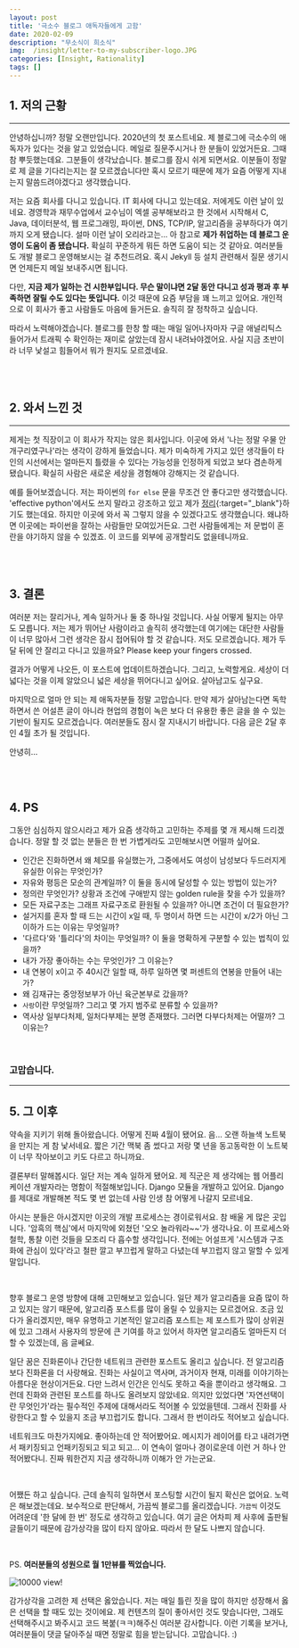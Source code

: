 ```yaml
---
layout: post
title: '극소수 블로그 애독자들에게 고함'
date: 2020-02-09
description: "무소식이 희소식"
img:  /insight/letter-to-my-subscriber-logo.JPG
categories: [Insight, Rationality]
tags: []
---
```



## 1. 저의 근황

---

안녕하십니까? 정말 오랜만입니다. 2020년의 첫 포스트네요. 제 블로그에 극소수의 애독자가 있다는 것을 알고 있었습니다. 메일로 질문주시거나 한 분들이 있었거든요. 그때 참 뿌듯했는데요. 그분들이 생각났습니다. 블로그를 잠시 쉬게 되면서요. 이분들이 정말로 제 글을 기다리는지는 잘 모르겠습니다만 혹시 모르기 때문에 제가 요즘 어떻게 지내는지 말씀드려야겠다고 생각했습니다.

저는 요즘 회사를 다니고 있습니다. IT 회사에 다니고 있는데요. 저에게도 이런 날이 있네요. 경영학과 재무수업에서 교수님이 엑셀 공부해보라고 한 것에서 시작해서 C, Java, 데이터분석, 웹 프로그래밍, 파이썬, DNS, TCP/IP, 알고리즘을 공부하다가 여기까지 오게 됐습니다. 설마 이런 날이 오리라고는... 아 참고로 **제가 취업하는 데 블로그 운영이 도움이 좀 됐습니다.** 확실히 꾸준하게 뭐든 하면 도움이 되는 것 같아요. 여러분들도 개발 블로그 운영해보시는 걸 추천드려요. 혹시 Jekyll 등 설치 관련해서 질문 생기시면 언제든지 메일 보내주시면 됩니다.

다만, **지금 제가 일하는 건 시한부입니다. 무슨 말이냐면 2달 동안 다니고 성과 평과 후 부족하면 잘릴 수도 있다는 뜻입니다.** 이것 때문에 요즘 부담을 꽤 느끼고 있어요. 개인적으로 이 회사가 좋고 사람들도 마음에 들거든요. 솔직히 잘 정착하고 싶습니다.

따라서 노력해야겠습니다. 블로그를 한창 할 때는 매일 일어나자마자 구글 애널리틱스 들어가서 트래픽 수 확인하는 재미로 살았는데 잠시 내려놔야겠어요. 사실 지금 초반이라 너무 낯설고 힘들어서 뭐가 뭔지도 모르겠네요.


<br>
<br>

## 2. 와서 느낀 것

---

제게는 첫 직장이고 이 회사가 작지는 않은 회사입니다. 이곳에 와서 '나는 정말 우물 안 개구리였구나'라는 생각이 강하게 들었습니다. 제가 미숙하게 가지고 있던 생각들이 타인의 시선에서는 얼마든지 틀렸을 수 있다는 가능성을 인정하게 되었고 보다 겸손하게 됐습니다. 확실히 사람은 새로운 세상을 경험해야 강해지는 것 같습니다.

예를 들어보겠습니다. 저는 파이썬의 `for else` 문을 무조건 안 좋다고만 생각했습니다. 'effective python'에서도 쓰지 말라고 강조하고 있고 제가 [정리](https://github.com/shoark7/Effective-Python/blob/master/files/BetterWay12\_dontuse_else.md){:target="\_blank"}하기도 했는데요. 하지만 이곳에 와서 꼭 그렇지 않을 수 있겠다고도 생각했습니다. 왜냐하면 이곳에는 파이썬을 잘하는 사람들만 모여있거든요. 그런 사람들에게는 저 문법이 혼란을 야기하지 않을 수 있겠죠. 이 코드를 외부에 공개할리도 없을테니까요.

<br>
<br>


## 3. 결론

여러분 저는 잘리거나, 계속 일하거나 둘 중 하나일 것입니다. 사실 어떻게 될지는 아무도 모릅니다. 저는 제가 뛰어난 사람이라고 솔직히 생각했는데 여기에는 대단한 사람들이 너무 많아서 그런 생각은 잠시 접어둬야 할 것 같습니다. 저도 모르겠습니다. 제가 두 달 뒤에 안 잘리고 다니고 있을까요? Please keep your fingers crossed.

결과가 어떻게 나오든, 이 포스트에 업데이트하겠습니다. 그리고, 노력할게요. 세상이 더 넓다는 것을 이제 알았으니 넓은 세상을 뛰어다니고 싶어요. 살아남고도 싶구요. 

마지막으로 얼마 안 되는 제 애독자분들 정말 고맙습니다. 만약 제가 살아남는다면 독학하면서 쓴 어설픈 글이 아니라 현업의 경험이 녹은 보다 더 유용한 좋은 글을 쓸 수 있는 기반이 될지도 모르겠습니다. 여러분들도 잠시 잘 지내시기 바랍니다. 다음 글은 2달 후인 4월 초가 될 것입니다.

안녕히...

<br>
<br>


## 4. PS

그동안 심심하지 않으시라고 제가 요즘 생각하고 고민하는 주제를 몇 개 제시해 드리겠습니다. 정말 할 것 없는 분들은 한 번 가볍게라도 고민해보시면 어떨까 싶어요.


* 인간은 진화하면서 왜 체모를 유실했는가, 그중에서도 여성이 남성보다 두드러지게 유실한 이유는 무엇인가?
* 자유와 평등은 모순의 관계일까? 이 둘을 동시에 달성할 수 있는 방법이 있는가?
* 정의란 무엇인가? 상황과 조건에 구애받지 않는 golden rule을 찾을 수가 있을까?
* 모든 자료구조는 그래프 자료구조로 환원될 수 있을까? 아니면 조건이 더 필요한가?
* 설거지를 혼자 할 때 드는 시간이 x일 때, 두 명이서 하면 드는 시간이 x/2가 아닌 그 이하가 드는 이유는 무엇일까?
* '다르다'와 '틀리다'의 차이는 무엇일까? 이 둘을 명확하게 구분할 수 있는 법칙이 있을까?
* 내가 가장 좋아하는 수는 무엇인가? 그 이유는?
* 내 연봉이 x이고 주 40시간 일할 때, 하루 일하면 몇 퍼센트의 연봉을 만들어 내는가?
* 왜 김재규는 중앙정보부가 아닌 육군본부로 갔을까?
* `사랑`이란 무엇일까? 그리고 몇 가지 범주로 분류할 수 있을까?
* 역사상 일부다처제, 일처다부제는 분명 존재했다. 그러면 다부다처제는 어떨까? 그 이유는?



<Br>

<h3>
고맙습니다.
</h3>


<hr>


## 5. 그 이후

약속을 지키기 위해 돌아왔습니다. 어떻게 진짜 4월이 됐어요. 음... 오랜 하늘색 노트북을 만지는 게 참 낯서네요. 짧은 기간 맥북 좀 썼다고 저랑 몇 년을 동고동락한 이 노트북이 너무 작아보이고 키도 다르고 하니까요.

결론부터 말해봅시다. 일단 저는 계속 일하게 됐어요. 제 직군은 제 생각에는 웹 어플리케이션 개발자라는 명함이 적절해보입니다. Django 모듈을 개발하고 있어요. Django를 제대로 개발해본 적도 몇 번 없는데 사람 인생 참 어떻게 나갈지 모르네요.

아시는 분들은 아시겠지만 이곳의 개발 프로세스는 경이로워서요. 참 배울 게 많은 곳입니다. '암흑의 핵심'에서 마지막에 외쳤던 '오오 놀라워라~~'가 생각나요. 이 프로세스와 철학, 통찰 이런 것들을 모조리 다 흡수할 생각입니다. 전에는 어설프게 '시스템과 구조화에 관심이 있다'라고 철판 깔고 부끄럽게 말하고 다녔는데 부끄럽지 않고 말할 수 있게 말입니다.

<br>

향후 블로그 운영 방향에 대해 고민해보고 있습니다. 일단 제가 알고리즘을 요즘 많이 하고 있지는 않기 때문에, 알고리즘 포스트를 많이 올릴 수 있을지는 모르겠어요. 조금 있다가 올리겠지만, 매우 유명하고 기본적인 알고리즘 포스트는 제 포스트가 많이 상위권에 있고 그래서 사용자의 방문에 큰 기여를 하고 있어서 하자면 알고리즘도 얼마든지 더 할 수 있겠는데, 음 글쎄요. 

일단 꿈은 진화론이나 간단한 네트워크 관련한 포스트도 올리고 싶습니다. 전 알고리즘보다 진화론을 더 사랑해요. 진화는 사실이고 역사며, 과거이자 현재, 미래를 이야기하는 아름다운 현상이거든요. 다만 느려서 인간은 인식도 못하고 죽을 뿐이라고 생각해요. 그런데 진화와 관련된 포스트를 하나도 올려보지 않았네요. 의지만 있었다면 '자연선택이란 무엇인가'라는 필수적인 주제에 대해서라도 적어볼 수 있었을텐데. 그래서 진화를 사랑한다고 할 수 있을지 조금 부끄럽기도 합니다. 그래서 한 번이라도 적어보고 싶습니다.

네트워크도 마찬가지에요. 좋아하는데 안 적어봤어요. 메시지가 레이어를 타고 내려가면서 패키징되고 언패키징되고 되고 되고... 이 연속이 얼마나 경이로운데 이런 거 하나 안 적어봤다니. 진짜 뭐한건지 지금 생각하니까 이해가 안 가는군요.

<br>

어쨌든 하고 싶습니다. 근데 솔직히 일하면서 포스팅할 시간이 될지 확신은 없어요. 노력은 해보겠는데요. 보수적으로 판단해서, 가끔씩 블로그를 올리겠습니다. `가끔씩` 이것도 어려운데 '한 달에 한 번' 정도로 생각하고 있습니다. 여기 글은 어차피 제 사후에 출판될 글들이기 때문에 감가상각을 많이 타지 않아요. 따라서 한 달도 나쁘지 않습니다.

<br>

PS. **여러분들의 성원으로 월 1만뷰를 찍었습니다.** 

![10000 view!](/assets/img/insight/hurray-10000.jpg)

감가상각을 고려한 제 선택은 옳았습니다. 저는 매일 틀린 짓을 많이 하지만 성장해서 옳은 선택을 할 때도 있는 것이에요. 제 컨텐츠의 질이 좋아서인 것도 맞습니다만, 그래도 선택해주시고 봐주시고 코드 복붙(ㅋㅋ)해주신 여러분 감사합니다. 이런 기록을 보거나, 여러분들이 댓글 달아주실 때면 정말로 힘을 받는답니다. 고맙습니다. :)
